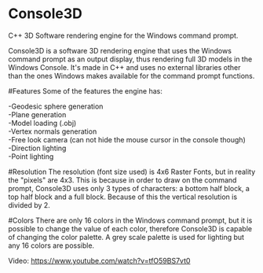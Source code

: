 # Console3D
C++ 3D Software rendering engine for the Windows command prompt.

Console3D is a software 3D rendering engine that uses the Windows command prompt as an output display, thus rendering full 3D models in the Windows Console. It's made in C++ and uses no external libraries other than the ones Windows makes available for the command prompt functions.

#Features
Some of the features the engine has:

  -Geodesic sphere generation  
  -Plane generation  
  -Model loading (.obj)  
  -Vertex normals generation  
  -Free look camera (can not hide the mouse cursor in the console though)  
  -Direction lighting  
  -Point lighting  

#Resolution
The resolution (font size used) is 4x6 Raster Fonts, but in reality the "pixels" are 4x3.
This is because in order to draw on the command prompt, Console3D uses only 3 types of characters: a bottom half block, a top half block and a full block.
Because of this the vertical resolution is divided by 2.

#Colors
There are only 16 colors in the Windows command prompt, but it is possible to change the value of each color, therefore Console3D is capable of changing the color palette.
A grey scale palette is used for lighting but any 16 colors are possible.

Video: https://www.youtube.com/watch?v=tfO59BS7vt0
